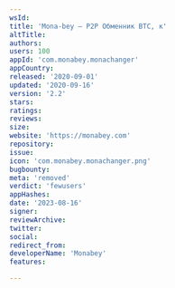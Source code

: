 ```yaml
---
wsId: 
title: 'Mona-bey – Р2Р Обменник ВTС, к'
altTitle: 
authors: 
users: 100
appId: 'com.monabey.monachanger'
appCountry: 
released: '2020-09-01'
updated: '2020-09-16'
version: '2.2'
stars: 
ratings: 
reviews: 
size: 
website: 'https://monabey.com'
repository: 
issue: 
icon: 'com.monabey.monachanger.png'
bugbounty: 
meta: 'removed'
verdict: 'fewusers'
appHashes: 
date: '2023-08-16'
signer: 
reviewArchive: 
twitter: 
social: 
redirect_from: 
developerName: 'Monabey'
features: 

---
```


